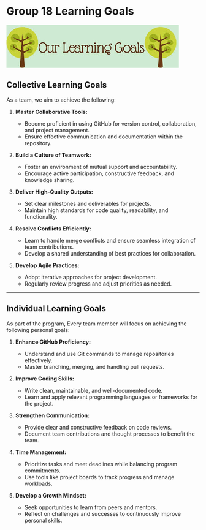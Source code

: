# Group 18 Learning Goals

![Collaboration Image](../assets/goals.jpg)

## Collective Learning Goals

As a team, we aim to achieve the following:

1. **Master Collaborative Tools:**
   - Become proficient in using GitHub for version control,
collaboration, and project management.
   - Ensure effective communication and documentation within the repository.

2. **Build a Culture of Teamwork:**
   - Foster an environment of mutual support and accountability.
   - Encourage active participation, constructive feedback, and knowledge sharing.

3. **Deliver High-Quality Outputs:**
   - Set clear milestones and deliverables for projects.
   - Maintain high standards for code quality, readability, and functionality.

4. **Resolve Conflicts Efficiently:**
   - Learn to handle merge conflicts and ensure seamless integration of team contributions.
   - Develop a shared understanding of best practices for collaboration.

5. **Develop Agile Practices:**
   - Adopt iterative approaches for project development.
   - Regularly review progress and adjust priorities as needed.

---

## Individual Learning Goals

As part of the program, Every team member will focus on 
achieving the following personal goals:

1. **Enhance GitHub Proficiency:**
   - Understand and use Git commands to manage repositories effectively.
   - Master branching, merging, and handling pull requests.

2. **Improve Coding Skills:**
   - Write clean, maintainable, and well-documented code.
   - Learn and apply relevant programming languages or frameworks for the project.

3. **Strengthen Communication:**
   - Provide clear and constructive feedback on code reviews.
   - Document team contributions and thought processes to benefit the team.

4. **Time Management:**
   - Prioritize tasks and meet deadlines while balancing program commitments.
   - Use tools like project boards to track progress and manage workloads.

5. **Develop a Growth Mindset:**
   - Seek opportunities to learn from peers and mentors.
   - Reflect on challenges and successes to continuously improve personal skills.
